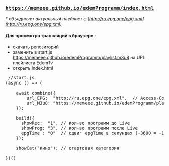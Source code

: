 
 ### <pre>https://memeee.github.io/edemProgramm/index.html</pre>
 <em>* oбъединяет актуальный плейлист  с [http://ru.epg.one/epg.xml](http://ru.epg.one/epg.xml)</em>
#### Для просмотра трансляций в браузере : 
* скачать репозиторий
* заменить в start.js  https://memeee.github.io/edemProgramm/playlist.m3u8  на  URL плейлиста EdemTv
* открыть index.html 



<pre>
 //start.js
(async () => {

	await combine({	
		url_EPG:  "http://ru.epg.one/epg.xml",  // Access-Control-Allow-Origin: * 
		url_M3u8: "https://memeee.github.io/edemProgramm/playlist.m3u8",  //Access-Control-Allow-Origin: *
	});
	
	build({
	  showRec:  "1", // кол-во программ до Live 
	  showProg: "3", // кол-во программ после Live
	  epgTime : "0"  // сдвиг epgTime в секундах (-3600 = -1 час , 3600 = +1 час)  
	});
	
	showCat("кино"); // стартовая категория 
	
})()

</pre>
